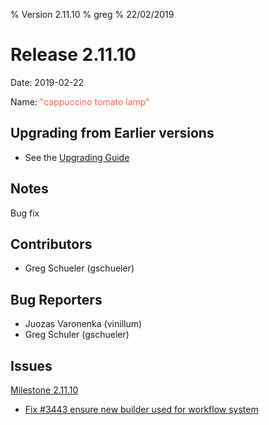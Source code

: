 % Version 2.11.10
% greg
% 22/02/2019

Release 2.11.10
===========

Date: 2019-02-22

Name: <span style="color: tomato"><span class="glyphicon glyphicon-lamp"></span> "cappuccino tomato lamp"</span>

## Upgrading from Earlier versions

* See the [Upgrading Guide](http://rundeck.org/docs/upgrading/index.html)

## Notes

Bug fix

## Contributors

* Greg Schueler (gschueler)

## Bug Reporters

* Juozas Varonenka (vinillum)
* Greg Schuler (gschueler)

## Issues

[Milestone 2.11.10](https://github.com/rundeck/rundeck/milestone/99)

* [Fix #3443 ensure new builder used for workflow system](https://github.com/rundeck/rundeck/pull/4462)